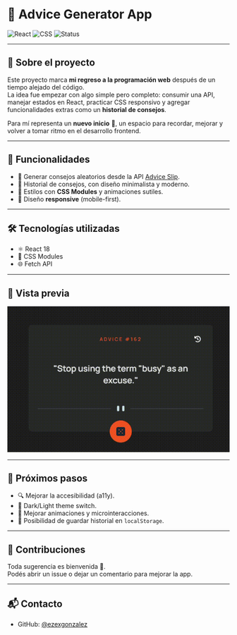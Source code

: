 # 🎲 Advice Generator App  

![React](https://img.shields.io/badge/React-18-blue?logo=react)
![CSS](https://img.shields.io/badge/CSS-Modules-green?logo=css3)
![Status](https://img.shields.io/badge/Status-Active-brightgreen)

---

## 🚀 Sobre el proyecto
Este proyecto marca **mi regreso a la programación web** después de un tiempo alejado del código.  
La idea fue empezar con algo simple pero completo: consumir una API, manejar estados en React, practicar CSS responsivo y agregar funcionalidades extras como un **historial de consejos**.  

Para mí representa un **nuevo inicio** 💪, un espacio para recordar, mejorar y volver a tomar ritmo en el desarrollo frontend.  

---

## 🎯 Funcionalidades
- 🔄 Generar consejos aleatorios desde la API [Advice Slip](https://api.adviceslip.com/).
- 🧭 Historial de consejos, con diseño minimalista y moderno.
- 🎨 Estilos con **CSS Modules** y animaciones sutiles.
- 📱 Diseño **responsive** (mobile-first).

---

## 🛠️ Tecnologías utilizadas
- ⚛️ React 18
- 🎨 CSS Modules
- 🌐 Fetch API

---

## 📸 Vista previa
*![Demo de la app](./src/assets/demo.gif)*

---

## 📌 Próximos pasos
- 🔍 Mejorar la accesibilidad (a11y).
- 🌙 Dark/Light theme switch.
- 📱 Mejorar animaciones y microinteracciones.
- 💾 Posibilidad de guardar historial en `localStorage`.

---

## 🤝 Contribuciones
Toda sugerencia es bienvenida 🙌.  
Podés abrir un issue o dejar un comentario para mejorar la app.  

---

## 📬 Contacto
- GitHub: [@ezexgonzalez](https://github.com/ezexgonzalez)
